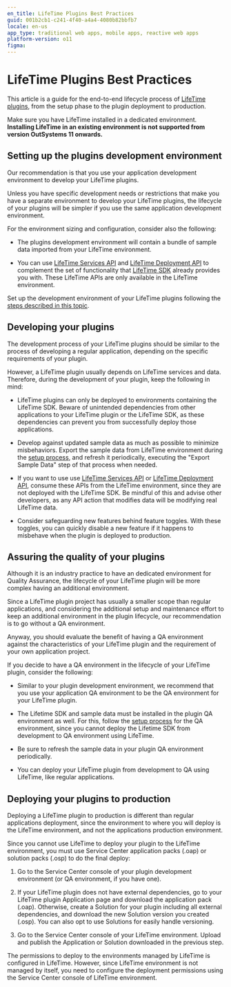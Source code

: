 ```yaml
---
en_title: LifeTime Plugins Best Practices
guid: 001b2cb1-c241-4f40-a4a4-4080b82bbfb7
locale: en-us
app_type: traditional web apps, mobile apps, reactive web apps
platform-version: o11
figma:
---
```


# LifeTime Plugins Best Practices

This article is a guide for the end-to-end lifecycle process of [LifeTime plugins](https://success.outsystems.com/Documentation/How-to_Guides/Development/How_to_create_a_LifeTime_Plugin), from the setup phase to the plugin deployment to production.

Make sure you have LifeTime installed in a dedicated environment. **Installing LifeTime in an existing environment is not supported from version OutSystems 11 onwards.**

## Setting up the plugins development environment

Our recommendation is that you use your application development environment to develop your LifeTime plugins.

Unless you have specific development needs or restrictions that make you have a separate environment to develop your LifeTime plugins, the lifecycle of your plugins will be simpler if you use the same application development environment.

For the environment sizing and configuration, consider also the following:

* The plugins development environment will contain a bundle of sample data imported from your LifeTime environment.

* You can use [LifeTime Services API](https://success.outsystems.com/Documentation/10/Reference/OutSystems_APIs/LifeTime_Services_API) and [LifeTime Deployment API](https://success.outsystems.com/Documentation/10/Reference/OutSystems_APIs/LifeTime_Deployment_API) to complement the set of functionality that [LifeTime SDK](https://success.outsystems.com/Documentation/10/Reference/OutSystems_APIs/LifeTime_SDK) already provides you with. These LifeTime APIs are only available in the LifeTime environment.

Set up the development environment of your LifeTime plugins following the [steps described in this topic](https://success.outsystems.com/Documentation/How-to_Guides/How_to_create_a_LifeTime_Plugin).

## Developing your plugins

The development process of your LifeTime plugins should be similar to the process of developing a regular application, depending on the specific requirements of your plugin.

However, a LifeTime plugin usually depends on LifeTime services and data. Therefore, during the development of your plugin, keep the following in mind:

* LifeTime plugins can only be deployed to environments containing the LifeTime SDK. Beware of unintended dependencies from other applications to your LifeTime plugin or the LifeTime SDK, as these dependencies can prevent you from successfully deploy those applications.

* Develop against updated sample data as much as possible to minimize misbehaviors. Export the sample data from LifeTime environment during the [setup process](https://success.outsystems.com/Documentation/How-to_Guides/How_to_create_a_LifeTime_Plugin), and refresh it periodically, executing the "Export Sample Data" step of that process when needed.

* If you want to use use [LifeTime Services API](https://success.outsystems.com/Documentation/10/Reference/OutSystems_APIs/LifeTime_Services_API) or [LifeTime Deployment API](https://success.outsystems.com/Documentation/10/Reference/OutSystems_APIs/LifeTime_Deployment_API), consume these APIs from the LifeTime environment, since they are not deployed with the LifeTime SDK. Be mindful of this and advise other developers, as any API action that modifies data will be modifying real LifeTime data.

* Consider safeguarding new features behind feature toggles. With these toggles, you can quickly disable a new feature if it happens to misbehave when the plugin is deployed to production. 

## Assuring the quality of your plugins

Although it is an industry practice to have an dedicated environment for Quality Assurance, the lifecycle of your LifeTime plugin will be more complex having an additional environment.

Since a LifeTime plugin project has usually a smaller scope than regular applications, and considering the additional setup and maintenance effort to keep an additional environment in the plugin lifecycle, our recommendation is to go without a QA environment. 

Anyway, you should evaluate the benefit of having a QA environment against the characteristics of your LifeTime plugin and the requirement of your own application project.

If you decide to have a QA environment in the lifecycle of your LifeTime plugin, consider the following:

* Similar to your plugin development environment, we recommend that you use your application QA environment to be the QA environment for your LifeTime plugin.

* The Lifetime SDK and sample data must be installed in the plugin QA environment as well. For this, follow the [setup process](https://success.outsystems.com/Documentation/How-to_Guides/How_to_create_a_LifeTime_Plugin) for the QA environment, since you cannot deploy the Lifetime SDK from development to QA environment using LifeTime.

* Be sure to refresh the sample data in your plugin QA environment periodically.

* You can deploy your LifeTime plugin from development to QA using LifeTime, like regular applications.

## Deploying your plugins to production

Deploying a LifeTime plugin to production is different than regular applications deployment, since the environment to where you will deploy is the LifeTime environment, and not the applications production environment.

Since you cannot use LifeTime to deploy your plugin to the LifeTime environment, you must use Service Center application packs (.oap) or solution packs (.osp) to do the final deploy:

1. Go to the Service Center console of your plugin development environment (or QA environment, if you have one).

2. If your LifeTime plugin does not have external dependencies, go to your LifeTime plugin Application page and download the application pack (.oap). Otherwise, create a Solution for your plugin including all external dependencies, and download the new Solution version you created (.osp). You can also opt to use Solutions for easily handle versioning.

3. Go to the Service Center console of your LifeTime environment. Upload and publish the Application or Solution downloaded in the previous step.

The permissions to deploy to the environments managed by LifeTime is configured in LifeTime. However, since LifeTime environment is not managed by itself, you need to configure the deployment permissions using the Service Center console of LifeTime environment.

 

